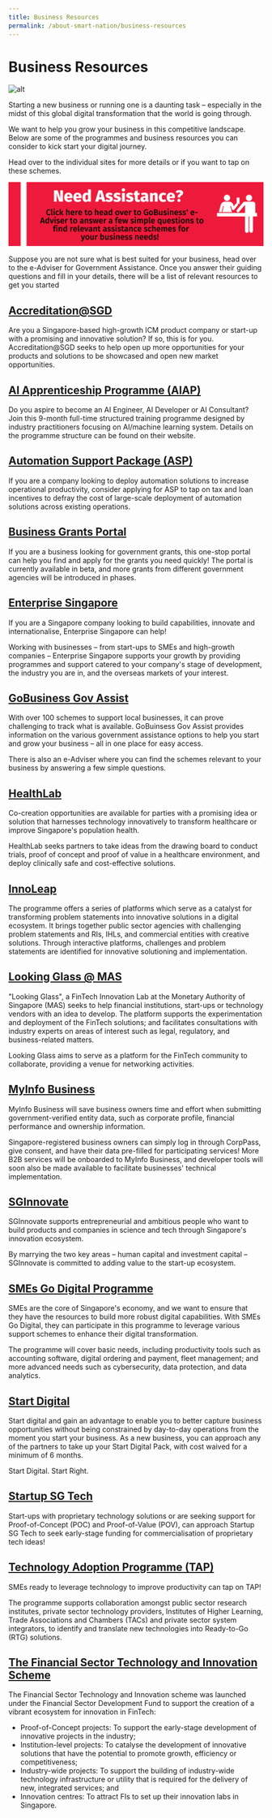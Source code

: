 ```yaml
---
title: Business Resources 
permalink: /about-smart-nation/business-resources
---
```


# Business Resources

![alt](/images/hero-banner.png)

Starting a new business or running one is a daunting task – especially in the midst of this global digital transformation that the world is going through. 

We want to help you grow your business in this competitive landscape. Below are some of the programmes and business resources you can consider to kick start your digital journey. 

Head over to the individual sites for more details or if you want to tap on these schemes. 

<div style="width:100%;display:flex;justify-content:center;"><a href="https://gaeadviser.gobusiness.gov.sg" target="_blank"><img alt="e-adviser banner" src="/images/business/e-adviser-banner.png"></a></div>

Suppose you are not sure what is best suited for your business, head over to the e-Adviser for Government Assistance. Once you answer their guiding questions and fill in your details, there will be a list of relevant resources to get you started


<h2><a href="https://www.imda.gov.sg/programme-listing/accreditation-at-sgd" target="_blank">Accreditation@SGD</a></h2>

Are you a Singapore-based high-growth ICM product company or start-up with a promising and innovative solution? If so, this is for you. Accreditation@SGD seeks to help open up more opportunities for your products and solutions to be showcased and open new market opportunities. 


<h2><a href="https://www.aisingapore.org/aiap/" target="_blank">AI Apprenticeship Programme (AIAP)</a></h2>

Do you aspire to become an AI Engineer, AI Developer or AI Consultant? Join this 9-month full-time structured training programme designed by industry practitioners focusing on AI/machine learning system. Details on the programme structure can be found on their website. 


<h2><a href="https://www.enterprisesg.gov.sg/financial-assistance/grants/for-local-companies/enterprise-development-grant/innovation-and-productivity/automation" target="_blank">Automation Support Package (ASP)</a></h2>

If you are a company looking to deploy automation solutions to increase operational productivity, consider applying for ASP to tap on tax and loan incentives to defray the cost of large-scale deployment of automation solutions across existing operations.

<h2><a href="https://www.businessgrants.gov.sg/" target="_blank">Business Grants Portal</a></h2>

If you are a business looking for government grants, this one-stop portal can help you find and apply for the grants you need quickly! The portal is currently available in beta, and more grants from different government agencies will be introduced in phases.


<h2><a href="https://www.enterprisesg.gov.sg/" target="_blank">Enterprise Singapore</a></h2>

If you are a Singapore company looking to build capabilities, innovate and internationalise, Enterprise Singapore can help! 

Working with businesses – from start-ups to SMEs and high-growth companies – Enterprise Singapore supports your growth by providing programmes and support catered to your company's stage of development, the industry you are in, and the overseas markets of your interest.


<h2><a href="https://govassist.gobusiness.gov.sg/" target="_blank">GoBusiness Gov Assist</a></h2>

With over 100 schemes to support local businesses, it can prove challenging to track what is available. GoBuinsess Gov Assist provides information on the various government assistance options to help you start and grow your business – all in one place for easy access. 

There is also an e-Adviser where you can find the schemes relevant to your business by answering a few simple questions.


<h2><a href="https://www.ihis.com.sg/HealthLab" target="_blank">HealthLab</a></h2>

Co-creation opportunities are available for parties with a promising idea or solution that harnesses technology innovatively to transform healthcare or improve Singapore's population health. 

HealthLab seeks partners to take ideas from the drawing board to conduct trials, proof of concept and proof of value in a healthcare environment, and deploy clinically safe and cost-effective solutions.


<h2><a href="https://www.tech.gov.sg/files/media/media-releases/2017/02/Annex%20B%20InnoLeap%20Factsheet.pdf" target="_blank">InnoLeap</a></h2>

The programme offers a series of platforms which serve as a catalyst for transforming problem statements into innovative solutions in a digital ecosystem. It brings together public sector agencies with challenging problem statements and RIs, IHLs, and commercial entities with creative solutions. Through interactive platforms, challenges and problem statements are identified for innovative solutioning and implementation.


<h2><a href="https://www.mas.gov.sg/news/media-releases/2016/mas-establishes-fintech-innovation-lab" target="_blank">Looking Glass @ MAS</a></h2>

"Looking Glass", a FinTech Innovation Lab at the Monetary Authority of Singapore (MAS) seeks to help financial institutions, start-ups or technology vendors with an idea to develop. The platform supports the experimentation and deployment of the FinTech solutions; and facilitates consultations with industry experts on areas of interest such as legal, regulatory, and business-related matters.

Looking Glass aims to serve as a platform for the FinTech community to collaborate, providing a venue for networking activities. 


<h2><a href="https://business.myinfo.gov.sg/" target="_blank">MyInfo Business</a></h2>

MyInfo Business will save business owners time and effort when submitting government-verified entity data, such as corporate profile, financial performance and ownership information. 

Singapore-registered business owners can simply log in through CorpPass, give consent, and have their data pre-filled for participating services! More B2B services will be onboarded to MyInfo Business, and developer tools will soon also be made available to facilitate businesses' technical implementation.


<h2><a href="https://www.sginnovate.com/" target="_blank">SGInnovate</a></h2>

SGInnovate supports entrepreneurial and ambitious people who want to build products and companies in science and tech through Singapore's innovation ecosystem.

By marrying the two key areas – human capital and investment capital – SGInnovate is committed to adding value to the start-up ecosystem. 


<h2><a href="https://www.imda.gov.sg/smesgodigital" target="_blank">SMEs Go Digital Programme</a></h2>

SMEs are the core of Singapore's economy, and we want to ensure that they have the resources to build more robust digital capabilities. With SMEs Go Digital, they can participate in this programme to leverage various support schemes to enhance their digital transformation. 

The programme will cover basic needs, including productivity tools such as accounting software, digital ordering and payment, fleet management; and more advanced needs such as cybersecurity, data protection, and data analytics.


<h2><a href="https://www.imda.gov.sg/StartDigital" target="_blank">Start Digital</a></h2>

Start digital and gain an advantage to enable you to better capture business opportunities without being constrained by day-to-day operations from the moment you start your business. As a new business, you can approach any of the partners to take up your Start Digital Pack, with cost waived for a minimum of 6 months.

Start Digital. Start Right.


<h2><a href="http://www.startupsg.net/startupsg-tech" target="_blank">Startup SG Tech</a></h2>

Start-ups with proprietary technology solutions or are seeking support for Proof-of-Concept (POC) and Proof-of-Value (POV), can approach Startup SG Tech to seek early-stage funding for commercialisation of proprietary tech ideas!


<h2><a href="https://www.a-star.edu.sg/i2r/partnerships/small-and-medium--sized-enterprises-(smes)" target="_blank">Technology Adoption Programme (TAP)</a></h2>

SMEs ready to leverage technology to improve productivity can tap on TAP! 

The programme supports collaboration amongst public sector research institutes, private sector technology providers, Institutes of Higher Learning, Trade Associations and Chambers (TACs) and private sector system integrators, to identify and translate new technologies into Ready-to-Go (RTG) solutions.

<h2><a href="http://www.mas.gov.sg/Singapore-Financial-Centre/Smart-Financial-Centre/Setting-up-your-Business.aspx" target="_blank">The Financial Sector Technology and Innovation Scheme</a></h2>

The Financial Sector Technology and Innovation scheme was launched under the Financial Sector Development Fund to support the creation of a vibrant ecosystem for innovation in FinTech:
- Proof-of-Concept projects: To support the early-stage development of innovative projects in the industry;
- Institution-level projects: To catalyse the development of innovative solutions that have the potential to promote growth, efficiency or competitiveness;
- Industry-wide projects: To support the building of industry-wide technology infrastructure or utility that is required for the delivery of new, integrated services; and
- Innovation centres: To attract FIs to set up their innovation labs in Singapore.
